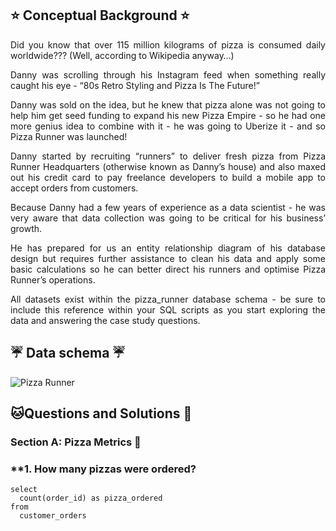 ## ⭐ Conceptual Background ⭐
<div align=justify> Did you know that over 115 million kilograms of pizza is consumed daily worldwide??? (Well, according to Wikipedia anyway…) 
  
Danny was scrolling through his Instagram feed when something really caught his eye - “80s Retro Styling and Pizza Is The Future!”

Danny was sold on the idea, but he knew that pizza alone was not going to help him get seed funding to expand his new Pizza Empire - so he had one more genius idea to combine with it - he was going to Uberize it - and so Pizza Runner was launched!

Danny started by recruiting “runners” to deliver fresh pizza from Pizza Runner Headquarters (otherwise known as Danny’s house) and also maxed out his credit card to pay freelance developers to build a mobile app to accept orders from customers.

Because Danny had a few years of experience as a data scientist - he was very aware that data collection was going to be critical for his business’ growth.

He has prepared for us an entity relationship diagram of his database design but requires further assistance to clean his data and apply some basic calculations so he can better direct his runners and optimise Pizza Runner’s operations.

All datasets exist within the pizza_runner database schema - be sure to include this reference within your SQL scripts as you start exploring the data and answering the case study questions. </div>

## ☔ Data schema ☔
![Pizza Runner](https://github.com/cawcs/8-Week-SQL-Challenge/assets/147532517/55ecba30-e5e8-450f-ac56-c12e9cf5ec9c)

## 🐱Questions and Solutions 🐶
### Section A: Pizza Metrics 🍕
### **1. How many pizzas were ordered?
````
select
  count(order_id) as pizza_ordered
from
  customer_orders
````
